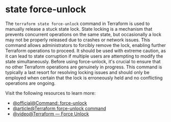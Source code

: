 # state force-unlock

The `terraform state force-unlock` command in Terraform is used to manually release a stuck state lock. State locking is a mechanism that prevents concurrent operations on the same state, but occasionally a lock may not be properly released due to crashes or network issues. This command allows administrators to forcibly remove the lock, enabling further Terraform operations to proceed. It should be used with extreme caution, as it can lead to state corruption if multiple users are attempting to modify the state simultaneously. Before using force-unlock, it's crucial to ensure that no other Terraform operations are genuinely in progress. This command is typically a last resort for resolving locking issues and should only be employed when certain that the lock is erroneously held and no conflicting operations are ongoing.

Visit the following resources to learn more:

- [@official@Command: force-unlock](https://developer.hashicorp.com/terraform/cli/commands/force-unlock)
- [@article@Terraform force-unlock command](https://spacelift.io/blog/terraform-force-unlock)
- [@video@Terraform — Force Unlock](https://www.youtube.com/watch?v=qVs9pLaXSeg)